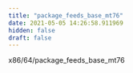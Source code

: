 ```yaml
---
title: "package_feeds_base_mt76"
date: 2021-05-05 14:26:58.911969
hidden: false
draft: false
---
```


x86/64/package_feeds_base_mt76

